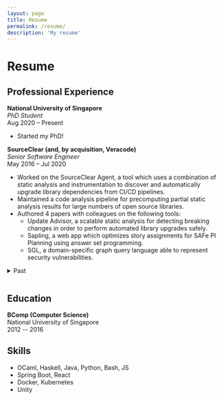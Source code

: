 ```yaml
---
layout: page
title: Resume
permalink: /resume/
description: 'My resume'
---
```


<style>

  p.company {
    border-bottom: 1px solid var(--text-color);
    font-weight: bold;
    margin-bottom: 0px;
  }
  p.position {
    margin-top: 0px;
    margin-bottom: 0px;
    font-style: italic;
  }
  div.bio {
    padding: 6px 6px 6px 80px;
    float: right;
    border-radius: 3px;
  }
  p.name {
    font-size: 1.15em;
    font-weight: bold;
    margin-bottom: 0px;
  }
</style>

<!--
<div class="bio">
  <p class="name">Darius Foo</p>
  darius.foo.tw at gmail<br/>
  https://dariusf.github.io<br/>
</div>
-->

<!--
hugo doesn't render template substitutions in {{ .Site.BaseURL }} in markdown without custom shortcodes.
also this floating bio penetrates the header boxes without a summary.
probably not needed anyway since i'll probably want a much shorter, standalone resume for distribution in future.
-->

# Resume

## Professional Experience

<p class="company">National University of Singapore</p>
<p class="position">PhD Student</p>
<!-- Graduate Tutor -->
Aug 2020 &ndash; Present

- Started my PhD!

<p class="company">SourceClear (and, by acquisition, Veracode)</p>
<p class="position">Senior Software Engineer</p>
May 2016 &ndash; Jul 2020
<!-- typographer doesn't work in files with inline html, apparently -->

- Worked on the SourceClear Agent, a tool which uses a combination of static analysis and instrumentation to discover and automatically upgrade library dependencies from CI/CD pipelines.
- Maintained a code analysis pipeline for precomputing partial static analysis results for large numbers of open source libraries.
- Authored 4 papers with colleagues on the following tools:
    + Update Advisor, a scalable static analysis for detecting breaking changes in order to perform automated library upgrades safely.
    + Sapling, a web app which optimizes story assignments for SAFe PI Planning using answer set programming.
    + SGL, a domain-specific graph query language able to represent security vulnerabilities.

<details markdown="1" style="padding-bottom: 1em;">

  <summary>Past</summary>

<div style="padding: 15px; border: solid 1px var(--faint-color);">

<p class="company">Experimental Systems & Technology Lab<br/>Ministry of Education Singapore</p>
<p class="position">Software Engineering Intern</p>
Jun 2015 &ndash; Aug 2015

- Worked on [Coursemology](https://coursemology.org/), an open source, gamified education platform used in select modules at NUS and various schools in Singapore.

<p class="company">National University of Singapore (NUS)</p>
<p class="position">Teaching Assistant</p>
Aug 2013 &ndash; Dec 2015

- Led discussion group sessions and graded assignments in [CS1101S](https://www.comp.nus.edu.sg/~cs1101s/), an accelerated introduction to programming based on the text _Structure and Interpretation of Computer Programs (Abelson, Sussman)_ and conducted in JavaScript.
- Maintained a source-to-source JavaScript-to-Java compiler used by students to run their JavaScript programs on Lego NXT robots.

<p class="company">Singapore University of Technology and Design</p>
<p class="position">Programmer</p>
Dec 2013 &ndash; Feb 2014

- Worked on [Getzapp](https://www.youtube.com/watch?v=HjXklXXprAA), an educational puzzle game. Released commercially.

<p class="company">Game Innovation Programme<br/>Singapore University of Technology and Design</p>
<p class="position">Intern (Programmer)</p>
May 2013 &ndash; Aug 2013

- Developed [Tower of Myr: Crystal Stream](https://www.youtube.com/watch?v=1nM9Xh58SYU), a turn-based strategy game for Android. Implemented major parts of the gameplay and user interface.

<!-- --- -->
</div>

</details>

## Education

**BComp (Computer Science)**<br/>
National University of Singapore<br/>
2012 -- 2016

## Skills

- OCaml, Haskell, Java, Python, Bash, JS
- Spring Boot, React
- Docker, Kubernetes
- Unity
